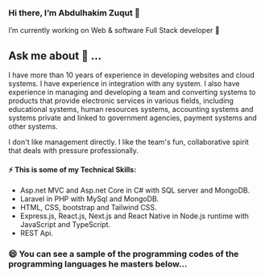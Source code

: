 ### Hi there, I’m Abdulhakim Zuqut 👋

 I’m currently working on Web & software Full Stack developer 🔭

## Ask me about 💬 ...

I have more than 10 years of experience in developing websites and cloud systems. I have experience in integration with any system. I also have experience in managing and developing a team and converting systems to products that provide electronic services in various fields, including educational systems, human resources systems, accounting systems and systems private and linked to government agencies, payment systems and other systems.

I don't like management directly. I like the team's fun, collaborative spirit that deals with pressure professionally.

#### ⚡ This is some of my Technical Skills: 
* Asp.net MVC and Asp.net Core in C# with SQL server and MongoDB.
* Laravel in PHP with MySql and MongoDB.
* HTML, CSS, bootstrap and Tailwind CSS.
* Express.js, React.js, Next.js and React Native in Node.js runtime with JavaScript and TypeScript.
* REST Api.

### 😄 You can see a sample of the programming codes of the programming languages ​​he masters below...



<!--
**abomaher/abomaher** is a ✨ _special_ ✨ repository because its `README.md` (this file) appears on your GitHub profile.

Here are some ideas to get you started:

- 🔭 I’m currently working on ...
- 🌱 I’m currently learning ...
- 👯 I’m looking to collaborate on ...
- 🤔 I’m looking for help with ...
- 💬 Ask me about ...
- 📫 How to reach me: ...
- 😄 Pronouns: ...
- ⚡ Fun fact: ...
-->
